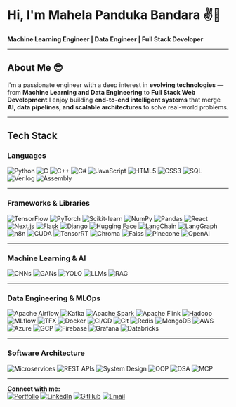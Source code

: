 # Hi, I'm Mahela Panduka Bandara  ✌️🤝

 **Machine Learning Engineer | Data Engineer | Full Stack Developer**  

---

## About Me 😎

I'm a passionate engineer with a deep interest in **evolving technologies** — from **Machine Learning and Data Engineering** to **Full Stack Web Development**.I enjoy building **end-to-end intelligent systems** that merge **AI, data pipelines, and scalable architectures** to solve real-world problems.  

---

## Tech Stack  
### Languages  
![Python](https://img.shields.io/badge/Python-3776AB?logo=python&logoColor=white) ![C](https://img.shields.io/badge/C-A8B9CC?logo=c&logoColor=white) ![C++](https://img.shields.io/badge/C++-00599C?logo=cplusplus&logoColor=white) ![C#](https://img.shields.io/badge/C%23-239120?logo=csharp&logoColor=white) ![JavaScript](https://img.shields.io/badge/JavaScript-F7DF1E?logo=javascript&logoColor=black) ![HTML5](https://img.shields.io/badge/HTML5-E34F26?logo=html5&logoColor=white) ![CSS3](https://img.shields.io/badge/CSS3-1572B6?logo=css3&logoColor=white) ![SQL](https://img.shields.io/badge/SQL-003B57?logo=databricks&logoColor=white) ![Verilog](https://img.shields.io/badge/Verilog-EE4C2C?logo=verilog&logoColor=white) ![Assembly](https://img.shields.io/badge/Assembly-6E4C13?logo=amd&logoColor=white)  

---
### Frameworks & Libraries  
![TensorFlow](https://img.shields.io/badge/TensorFlow-FF6F00?logo=tensorflow&logoColor=white) ![PyTorch](https://img.shields.io/badge/PyTorch-EE4C2C?logo=pytorch&logoColor=white) ![Scikit-learn](https://img.shields.io/badge/Scikit--learn-F7931E?logo=scikitlearn&logoColor=white) ![NumPy](https://img.shields.io/badge/NumPy-013243?logo=numpy&logoColor=white) ![Pandas](https://img.shields.io/badge/Pandas-150458?logo=pandas&logoColor=white) ![React](https://img.shields.io/badge/React-61DAFB?logo=react&logoColor=black) ![Next.js](https://img.shields.io/badge/Next.js-000000?logo=nextdotjs&logoColor=white) ![Flask](https://img.shields.io/badge/Flask-000000?logo=flask&logoColor=white) ![Django](https://img.shields.io/badge/Django-092E20?logo=django&logoColor=white) ![Hugging Face](https://img.shields.io/badge/Hugging%20Face-FFD21E?logo=huggingface&logoColor=black) ![LangChain](https://img.shields.io/badge/LangChain-0B5FFF?logo=chainlink&logoColor=white) ![LangGraph](https://img.shields.io/badge/LangGraph-0F9D58?logo=graph&logoColor=white) ![n8n](https://img.shields.io/badge/n8n-EA4AAA?logo=n8n&logoColor=white) ![CUDA](https://img.shields.io/badge/CUDA-76B900?logo=nvidia&logoColor=white) ![TensorRT](https://img.shields.io/badge/TensorRT-76B900?logo=nvidia&logoColor=white) ![Chroma](https://img.shields.io/badge/Chroma-4285F4?logo=googlechrome&logoColor=white) ![Faiss](https://img.shields.io/badge/Faiss-00B8D9?logo=facebook&logoColor=white) ![Pinecone](https://img.shields.io/badge/Pinecone-0E1E25?logo=pinecone&logoColor=white) ![OpenAI](https://img.shields.io/badge/OpenAI-412991?logo=openai&logoColor=white)  

---
### Machine Learning & AI  
![CNNs](https://img.shields.io/badge/CNNs-FF6F00?logo=tensorflow&logoColor=white) ![GANs](https://img.shields.io/badge/GANs-8A2BE2?logo=pytorch&logoColor=white) ![YOLO](https://img.shields.io/badge/YOLO-00FFFF?logo=opencv&logoColor=black) ![LLMs](https://img.shields.io/badge/LLMs-007ACC?logo=openai&logoColor=white) ![RAG](https://img.shields.io/badge/RAG-FF4088?logo=langchain&logoColor=white)  

---

### Data Engineering & MLOps  
![Apache Airflow](https://img.shields.io/badge/Airflow-017CEE?logo=apacheairflow&logoColor=white) ![Kafka](https://img.shields.io/badge/Kafka-231F20?logo=apachekafka&logoColor=white) ![Apache Spark](https://img.shields.io/badge/Spark-E25A1C?logo=apachespark&logoColor=white) ![Apache Flink](https://img.shields.io/badge/Flink-E6526F?logo=apacheflink&logoColor=white) ![Hadoop](https://img.shields.io/badge/Hadoop-66CCFF?logo=apachehadoop&logoColor=white) ![MLflow](https://img.shields.io/badge/MLflow-0194E2?logo=mlflow&logoColor=white) ![TFX](https://img.shields.io/badge/TFX-FF6F00?logo=tensorflow&logoColor=white) ![Docker](https://img.shields.io/badge/Docker-2496ED?logo=docker&logoColor=white) ![CI/CD](https://img.shields.io/badge/CI/CD-2088FF?logo=githubactions&logoColor=white) ![Git](https://img.shields.io/badge/Git-F05032?logo=git&logoColor=white) ![Redis](https://img.shields.io/badge/Redis-DC382D?logo=redis&logoColor=white) ![MongoDB](https://img.shields.io/badge/MongoDB-47A248?logo=mongodb&logoColor=white) ![AWS](https://img.shields.io/badge/AWS-232F3E?logo=amazonaws&logoColor=white) ![Azure](https://img.shields.io/badge/Azure-0078D4?logo=microsoftazure&logoColor=white) ![GCP](https://img.shields.io/badge/GCP-4285F4?logo=googlecloud&logoColor=white) ![Firebase](https://img.shields.io/badge/Firebase-FFCA28?logo=firebase&logoColor=black) ![Grafana](https://img.shields.io/badge/Grafana-F46800?logo=grafana&logoColor=white) ![Databricks](https://img.shields.io/badge/Databricks-FF3621?logo=databricks&logoColor=white)  

---
### Software Architecture  
![Microservices](https://img.shields.io/badge/Microservices-00A896?logo=microdotblog&logoColor=white) ![REST APIs](https://img.shields.io/badge/REST%20APIs-02569B?logo=fastapi&logoColor=white) ![System Design](https://img.shields.io/badge/System%20Design-3DDC84?logo=diagram&logoColor=white) ![OOP](https://img.shields.io/badge/OOP-4B8BBE?logo=python&logoColor=white) ![DSA](https://img.shields.io/badge/DSA-FFC300?logo=leetcode&logoColor=black) ![MCP](https://img.shields.io/badge/MCP-6F42C1?logo=protocolsio&logoColor=white)  

---
**Connect with me:**  
[![Portfolio](https://img.shields.io/badge/Portfolio-000000?logo=About.me&logoColor=white)](https://pandukabandara99.github.io/) [![LinkedIn](https://img.shields.io/badge/LinkedIn-0A66C2?logo=linkedin&logoColor=white)](https://www.linkedin.com/in/pandukabandara/) [![GitHub](https://img.shields.io/badge/GitHub-181717?logo=github&logoColor=white)](https://github.com/PandukaBandara99) [![Email](https://img.shields.io/badge/Email-D14836?logo=gmail&logoColor=white)](mailto:mahelapandukabandara@gmail.com)
